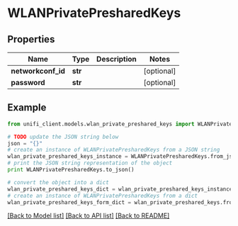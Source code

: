 # WLANPrivatePresharedKeys


## Properties

Name | Type | Description | Notes
------------ | ------------- | ------------- | -------------
**networkconf_id** | **str** |  | [optional] 
**password** | **str** |  | [optional] 

## Example

```python
from unifi_client.models.wlan_private_preshared_keys import WLANPrivatePresharedKeys

# TODO update the JSON string below
json = "{}"
# create an instance of WLANPrivatePresharedKeys from a JSON string
wlan_private_preshared_keys_instance = WLANPrivatePresharedKeys.from_json(json)
# print the JSON string representation of the object
print WLANPrivatePresharedKeys.to_json()

# convert the object into a dict
wlan_private_preshared_keys_dict = wlan_private_preshared_keys_instance.to_dict()
# create an instance of WLANPrivatePresharedKeys from a dict
wlan_private_preshared_keys_form_dict = wlan_private_preshared_keys.from_dict(wlan_private_preshared_keys_dict)
```
[[Back to Model list]](../README.md#documentation-for-models) [[Back to API list]](../README.md#documentation-for-api-endpoints) [[Back to README]](../README.md)


